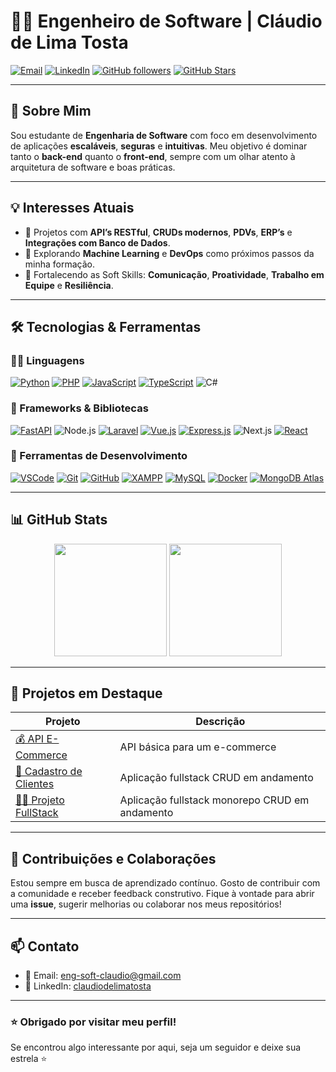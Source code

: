# 👨‍💻 Engenheiro de Software | Cláudio de Lima Tosta

[![Email](https://img.shields.io/badge/Email-red?logo=gmail&logoColor=white)](mailto:eng-soft-claudio@gmail.com)
[![LinkedIn](https://img.shields.io/badge/LinkedIn-blue?logo=linkedin&logoColor=white)](https://www.linkedin.com/in/claudiodelimatosta/)
[![GitHub followers](https://img.shields.io/github/followers/Eng-Soft-Claudio?style=social)](https://github.com/Eng-Soft-Claudio)
[![GitHub Stars](https://img.shields.io/github/stars/Eng-Soft-Claudio?style=social)](https://github.com/Eng-Soft-Claudio?tab=repositories)

---

## 🚀 Sobre Mim

Sou estudante de **Engenharia de Software** com foco em desenvolvimento de aplicações **escaláveis**, **seguras** e **intuitivas**. Meu objetivo é dominar tanto o **back-end** quanto o **front-end**, sempre com um olhar atento à arquitetura de software e boas práticas.

---

## 💡 Interesses Atuais

- 🔧 Projetos com **API’s RESTful**, **CRUDs modernos**, **PDVs**, **ERP’s** e **Integrações com Banco de Dados**.
- 🤖 Explorando **Machine Learning** e **DevOps** como próximos passos da minha formação.
- 🧠 Fortalecendo as Soft Skills: **Comunicação**, **Proatividade**, **Trabalho em Equipe** e **Resiliência**.

---

## 🛠️ Tecnologias & Ferramentas

### 👨‍💻 Linguagens  
[![Python](https://img.shields.io/badge/Python-3776AB?style=for-the-badge&logo=python&logoColor=white)]()
[![PHP](https://img.shields.io/badge/PHP-777BB4?style=for-the-badge&logo=php&logoColor=white)]()
[![JavaScript](https://img.shields.io/badge/JavaScript-F7DF1E?style=for-the-badge&logo=javascript&logoColor=black)]()
[![TypeScript](https://img.shields.io/badge/TypeScript-3178C6?style=for-the-badge&logo=typescript&logoColor=white)]()
![C#](https://img.shields.io/badge/C%23-239120?style=for-the-badge&logo=c-sharp&logoColor=white)


### 🧰 Frameworks & Bibliotecas  
[![FastAPI](https://img.shields.io/badge/FastAPI-009688?style=for-the-badge&logo=fastapi&logoColor=white)]()
![Node.js](https://img.shields.io/badge/Node.js-339933?style=for-the-badge&logo=node.js&logoColor=white)
[![Laravel](https://img.shields.io/badge/Laravel-FF2D20?style=for-the-badge&logo=laravel&logoColor=white)]()
[![Vue.js](https://img.shields.io/badge/Vue.js-4FC08D?style=for-the-badge&logo=vue.js&logoColor=white)]()
[![Express.js](https://img.shields.io/badge/Express.js-000000?style=for-the-badge&logo=express&logoColor=white)]()
![Next.js](https://img.shields.io/badge/Next.js-000000?style=for-the-badge&logo=next.js&logoColor=white)
[![React](https://img.shields.io/badge/React-20232A?style=for-the-badge&logo=react&logoColor=61DAFB)](https://reactjs.org/)



### 🛒 Ferramentas de Desenvolvimento  
[![VSCode](https://img.shields.io/badge/VSCode-007ACC?style=for-the-badge&logo=visual-studio-code&logoColor=white)]()
[![Git](https://img.shields.io/badge/Git-F05032?style=for-the-badge&logo=git&logoColor=white)]()
[![GitHub](https://img.shields.io/badge/GitHub-181717?style=for-the-badge&logo=github&logoColor=white)]()
[![XAMPP](https://img.shields.io/badge/XAMPP-FB7A24?style=for-the-badge&logo=xampp&logoColor=white)]()
[![MySQL](https://img.shields.io/badge/MySQL-4479A1?style=for-the-badge&logo=mysql&logoColor=white)]()
[![Docker](https://img.shields.io/badge/Docker-2496ED?style=for-the-badge&logo=docker&logoColor=white)]()
[![MongoDB Atlas](https://img.shields.io/badge/MongoDB_Atlas-47A248?style=for-the-badge&logo=mongodb&logoColor=white)](https://www.mongodb.com/cloud/atlas)

---

## 📊 GitHub Stats

<p align="center">
  <img src="https://github-readme-stats.vercel.app/api?username=Eng-Soft-Claudio&show_icons=true&theme=radical&count_private=true" height="180"/>
  <img src="https://github-readme-stats.vercel.app/api/top-langs/?username=Eng-Soft-Claudio&layout=compact&theme=radical" height="180"/>
</p>

---

## 🧩 Projetos em Destaque

| Projeto | Descrição |
|--------|------------|
| [💰 API E-Commerce](https://github.com/Eng-Soft-Claudio/E-commerce) | API básica para um e-commerce |
| [👥 Cadastro de Clientes](https://github.com/Eng-Soft-Claudio/CadastroCliente) | Aplicação fullstack CRUD em andamento|
| [👨‍💻 Projeto FullStack](https://github.com/Eng-Soft-Claudio/techhub) | Aplicação fullstack monorepo CRUD em andamento |

---

## 🤝 Contribuições e Colaborações

Estou sempre em busca de aprendizado contínuo. Gosto de contribuir com a comunidade e receber feedback construtivo. Fique à vontade para abrir uma **issue**, sugerir melhorias ou colaborar nos meus repositórios!

---

## 📫 Contato

- 📧 Email: [eng-soft-claudio@gmail.com](mailto:eng-soft-claudio@gmail.com)  
- 💼 LinkedIn: [claudiodelimatosta](https://www.linkedin.com/in/claudiodelimatosta/)

---

### ⭐ Obrigado por visitar meu perfil!
Se encontrou algo interessante por aqui, seja um seguidor e deixe sua estrela ⭐
